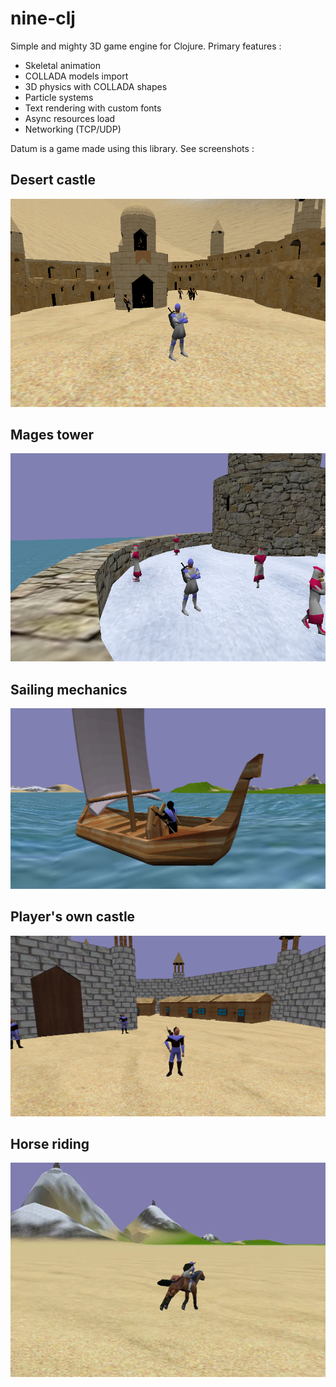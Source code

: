 # nine-clj

Simple and mighty 3D game engine for Clojure.
Primary features :
- Skeletal animation
- COLLADA models import
- 3D physics with COLLADA shapes
- Particle systems
- Text rendering with custom fonts
- Async resources load
- Networking (TCP/UDP)

Datum is a game made using this library.
See screenshots :
## Desert castle
![desert castle](readme/1.png)
## Mages tower
![mages tower](readme/3.png)
## Sailing mechanics
![sailing mechanics](readme/4.png)
## Player's own castle
![player's own castle](readme/5.png)
## Horse riding
![horse riding](readme/6.png)
